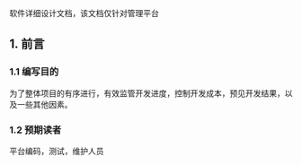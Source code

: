软件详细设计文档，该文档仅针对管理平台

## 1. 前言
### 1.1 编写目的
为了整体项目的有序进行，有效监管开发进度，控制开发成本，预见开发结果，以及一些其他因素。
### 1.2 预期读者
平台编码，测试，维护人员
